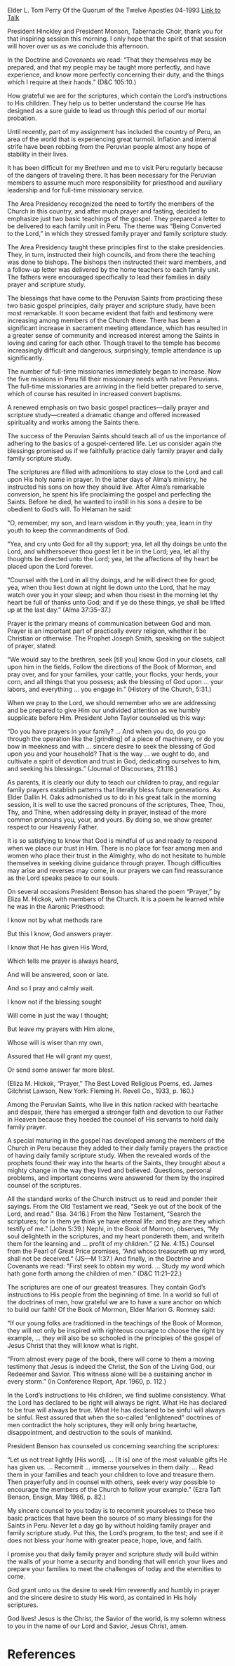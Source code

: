 Elder L. Tom Perry
Of the Quorum of the Twelve Apostles
04-1993
[Link to Talk](https://www.churchofjesuschrist.org/study/general-conference/1993/04/back-to-gospel-basics?lang=eng)

President Hinckley and President Monson, Tabernacle Choir, thank you for that inspiring session this morning. I only hope that the spirit of that session will hover over us as we conclude this afternoon.

In the Doctrine and Covenants we read: “That they themselves may be prepared, and that my people may be taught more perfectly, and have experience, and know more perfectly concerning their duty, and the things which I require at their hands.” (D&C 105:10.)

How grateful we are for the scriptures, which contain the Lord’s instructions to His children. They help us to better understand the course He has designed as a sure guide to lead us through this period of our mortal probation.

Until recently, part of my assignment has included the country of Peru, an area of the world that is experiencing great turmoil. Inflation and internal strife have been robbing from the Peruvian people almost any hope of stability in their lives.

It has been difficult for my Brethren and me to visit Peru regularly because of the dangers of traveling there. It has been necessary for the Peruvian members to assume much more responsibility for priesthood and auxiliary leadership and for full-time missionary service.

The Area Presidency recognized the need to fortify the members of the Church in this country, and after much prayer and fasting, decided to emphasize just two basic teachings of the gospel. They prepared a letter to be delivered to each family unit in Peru. The theme was “Being Converted to the Lord,” in which they stressed family prayer and family scripture study.

The Area Presidency taught these principles first to the stake presidencies. They, in turn, instructed their high councils, and from there the teaching was done to bishops. The bishops then instructed their ward members, and a follow-up letter was delivered by the home teachers to each family unit. The fathers were encouraged specifically to lead their families in daily prayer and scripture study.

The blessings that have come to the Peruvian Saints from practicing these two basic gospel principles, daily prayer and scripture study, have been most remarkable. It soon became evident that faith and testimony were increasing among members of the Church there. There has been a significant increase in sacrament meeting attendance, which has resulted in a greater sense of community and increased interest among the Saints in loving and caring for each other. Though travel to the temple has become increasingly difficult and dangerous, surprisingly, temple attendance is up significantly.

The number of full-time missionaries immediately began to increase. Now the five missions in Peru fill their missionary needs with native Peruvians. The full-time missionaries are arriving in the field better prepared to serve, which of course has resulted in increased convert baptisms.

A renewed emphasis on two basic gospel practices—daily prayer and scripture study—created a dramatic change and offered increased spirituality and works among the Saints there.

The success of the Peruvian Saints should teach all of us the importance of adhering to the basics of a gospel-centered life. Let us consider again the blessings promised us if we faithfully practice daily family prayer and daily family scripture study.

The scriptures are filled with admonitions to stay close to the Lord and call upon His holy name in prayer. In the latter days of Alma’s ministry, he instructed his sons on how they should live. After Alma’s remarkable conversion, he spent his life proclaiming the gospel and perfecting the Saints. Before he died, he wanted to instill in his sons a desire to be obedient to God’s will. To Helaman he said:

“O, remember, my son, and learn wisdom in thy youth; yea, learn in thy youth to keep the commandments of God.

“Yea, and cry unto God for all thy support; yea, let all thy doings be unto the Lord, and whithersoever thou goest let it be in the Lord; yea, let all thy thoughts be directed unto the Lord; yea, let the affections of thy heart be placed upon the Lord forever.

“Counsel with the Lord in all thy doings, and he will direct thee for good; yea, when thou liest down at night lie down unto the Lord, that he may watch over you in your sleep; and when thou risest in the morning let thy heart be full of thanks unto God; and if ye do these things, ye shall be lifted up at the last day.” (Alma 37:35–37.)



Prayer is the primary means of communication between God and man. Prayer is an important part of practically every religion, whether it be Christian or otherwise. The Prophet Joseph Smith, speaking on the subject of prayer, stated:

“We would say to the brethren, seek [till you] know God in your closets, call upon him in the fields. Follow the directions of the Book of Mormon, and pray over, and for your families, your cattle, your flocks, your herds, your corn, and all things that you possess; ask the blessing of God upon … your labors, and everything … you engage in.” (History of the Church, 5:31.)

When we pray to the Lord, we should remember who we are addressing and be prepared to give Him our undivided attention as we humbly supplicate before Him. President John Taylor counseled us this way:

“Do you have prayers in your family? … And when you do, do you go through the operation like the [grinding] of a piece of machinery, or do you bow in meekness and with … sincere desire to seek the blessing of God upon you and your household? That is the way … we ought to do, and cultivate a spirit of devotion and trust in God, dedicating ourselves to him, and seeking his blessings.” (Journal of Discourses, 21:118.)

As parents, it is clearly our duty to teach our children to pray, and regular family prayers establish patterns that literally bless future generations. As Elder Dallin H. Oaks admonished us to do in his great talk in the morning session, it is well to use the sacred pronouns of the scriptures, Thee, Thou, Thy, and Thine, when addressing deity in prayer, instead of the more common pronouns you, your, and yours. By doing so, we show greater respect to our Heavenly Father.

It is so satisfying to know that God is mindful of us and ready to respond when we place our trust in Him. There is no place for fear among men and women who place their trust in the Almighty, who do not hesitate to humble themselves in seeking divine guidance through prayer. Though difficulties may arise and reverses may come, in our prayers we can find reassurance as the Lord speaks peace to our souls.

On several occasions President Benson has shared the poem “Prayer,” by Eliza M. Hickok, with members of the Church. It is a poem he learned while he was in the Aaronic Priesthood:





I know not by what methods rare

But this I know, God answers prayer.

I know that He has given His Word,

Which tells me prayer is always heard,

And will be answered, soon or late.

And so I pray and calmly wait.

I know not if the blessing sought

Will come in just the way I thought;

But leave my prayers with Him alone,

Whose will is wiser than my own,

Assured that He will grant my quest,

Or send some answer far more blest.





(Eliza M. Hickok, “Prayer,” The Best Loved Religious Poems, ed. James Gilchrist Lawson, New York: Fleming H. Revell Co., 1933, p. 160.)





Among the Peruvian Saints, who live in this nation racked with heartache and despair, there has emerged a stronger faith and devotion to our Father in Heaven because they heeded the counsel of His servants to hold daily family prayer.

A special maturing in the gospel has developed among the members of the Church in Peru because they added to their daily family prayers the practice of having daily family scripture study. When the revealed words of the prophets found their way into the hearts of the Saints, they brought about a mighty change in the way they lived and believed. Questions, personal problems, and important concerns were answered for them by the inspired counsel of the scriptures.

All the standard works of the Church instruct us to read and ponder their sayings. From the Old Testament we read, “Seek ye out of the book of the Lord, and read.” (Isa. 34:16.) From the New Testament, “Search the scriptures; for in them ye think ye have eternal life: and they are they which testify of me.” (John 5:39.) Nephi, in the Book of Mormon, observes, “My soul delighteth in the scriptures, and my heart pondereth them, and writeth them for the learning and … profit of my children.” (2 Ne. 4:15.) Counsel from the Pearl of Great Price promises, “And whoso treasureth up my word, shall not be deceived.” (JS—M 1:37.) And finally, in the Doctrine and Covenants we read: “First seek to obtain my word. … Study my word which hath gone forth among the children of men.” (D&C 11:21–22.)

The scriptures are one of our greatest treasures. They contain God’s instructions to His people from the beginning of time. In a world so full of the doctrines of men, how grateful we are to have a sure anchor on which to build our faith! Of the Book of Mormon, Elder Marion G. Romney said:

“If our young folks are traditioned in the teachings of the Book of Mormon, they will not only be inspired with righteous courage to choose the right by example, … they will also be so schooled in the principles of the gospel of Jesus Christ that they will know what is right.

“From almost every page of the book, there will come to them a moving testimony that Jesus is indeed the Christ, the Son of the Living God, our Redeemer and Savior. This witness alone will be a sustaining anchor in every storm.” (In Conference Report, Apr. 1960, p. 112.)

In the Lord’s instructions to His children, we find sublime consistency. What the Lord has declared to be right will always be right. What He has declared to be true will always be true. What He has declared to be sinful will always be sinful. Rest assured that when the so-called “enlightened” doctrines of men contradict the holy scriptures, they will only bring heartache, disappointment, and destruction to the souls of mankind.

President Benson has counseled us concerning searching the scriptures:

“Let us not treat lightly [His word]. … [It is] one of the most valuable gifts He has given us. … Recommit … immerse yourselves in them daily. … Read them in your families and teach your children to love and treasure them. Then prayerfully and in counsel with others, seek every way possible to encourage the members of the Church to follow your example.” (Ezra Taft Benson, Ensign, May 1986, p. 82.)

My sincere counsel to you today is to recommit yourselves to these two basic practices that have been the source of so many blessings for the Saints in Peru. Never let a day go by without holding family prayer and family scripture study. Put this, the Lord’s program, to the test; and see if it does not bless your home with greater peace, hope, love, and faith.

I promise you that daily family prayer and scripture study will build within the walls of your home a security and bonding that will enrich your lives and prepare your families to meet the challenges of today and the eternities to come.

God grant unto us the desire to seek Him reverently and humbly in prayer and the sincere desire to study His word, as contained in His holy scriptures.

God lives! Jesus is the Christ, the Savior of the world, is my solemn witness to you in the name of our Lord and Savior, Jesus Christ, amen.

# References
